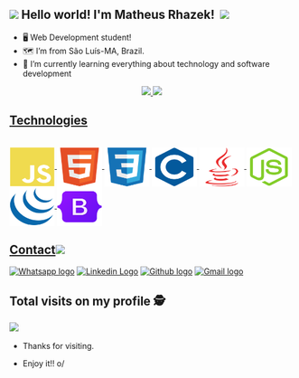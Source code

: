 ## <img src="https://github.com/TheDudeThatCode/TheDudeThatCode/blob/master/Assets/Hi.gif" height="29px"> **Hello world! I'm Matheus Rhazek!** &nbsp;<img src="https://github.com/TheDudeThatCode/TheDudeThatCode/blob/master/Assets/Earth.gif" height="24px">

- 🖥️ Web Development student!
- 🗺️ I’m from São Luís-MA, Brazil.
- 🎨 I’m currently learning everything about technology and software development


<div align="center">
  <a href="https://github.com/Rhazek">
  <img height="160em" src="https://github-readme-stats.vercel.app/api?username=rhazek&show_icons=true&theme=merko&include_all_commits=true&count_private=true"/>
  <img height="160em" src="https://github-readme-stats.vercel.app/api/top-langs/?username=rhazek&layout=compact&langs_count=7&theme=merko"/>
</div>

## Technologies
<div style="display: inline_block"><br>
  <img align="center" alt="Rhazek-Js" height="70" width="80" src="https://raw.githubusercontent.com/devicons/devicon/master/icons/javascript/javascript-plain.svg">
  <img align="center" alt="Rhazek-HTML" height="70" width="80" src="https://raw.githubusercontent.com/devicons/devicon/master/icons/html5/html5-original.svg">
  <img align="center" alt="Rhazek-CSS" height="70" width="80" src="https://raw.githubusercontent.com/devicons/devicon/master/icons/css3/css3-original.svg">
  <img align="center" alt="Rhazek-C" height="70" width="80" src="https://raw.githubusercontent.com/devicons/devicon/master/icons/c/c-plain.svg">
  <img align="center" alt="Rhazek-Java" height="70" width="80" src="https://raw.githubusercontent.com/devicons/devicon/master/icons/java/java-plain.svg">
  <img align="center" alt="Rhazek-Nodejs" height="70" width="80" src="https://raw.githubusercontent.com/devicons/devicon/master/icons/nodejs/nodejs-plain.svg">
  <img align="center" alt="Rhazek-JQuery" height="70" width="80" src="https://raw.githubusercontent.com/devicons/devicon/master/icons/jquery/jquery-original.svg">
  <img align="center" alt="Rhazek-Bootstrap" height="70" width="80" src="https://raw.githubusercontent.com/devicons/devicon/master/icons/bootstrap/bootstrap-original.svg">
  </div>

## Contact<img src="https://github.com/TheDudeThatCode/TheDudeThatCode/blob/master/Assets/Handshake.gif" height="32px">
[<img src="https://img.icons8.com/office/32/000000/whatsapp--v3.png" alt="Whatsapp logo" width="42">](https://api.whatsapp.com/send?phone=5598991506026&text=Ol%C3%A1%2C%20Rhazek.%20Tudo%20bem%3F) [<img src="https://github.com/TheDudeThatCode/TheDudeThatCode/blob/master/Assets/Linkedin.svg" alt="Linkedin Logo" width="42">](https://www.linkedin.com/in/matheus-rhazek-a1537022b/) [<img src="https://cdn.svgporn.com/logos/github-icon.svg" alt="Github logo" width="44">](https://github.com/Rhazek)   [<img src="https://github.com/TheDudeThatCode/TheDudeThatCode/blob/master/Assets/Gmail.svg" alt="Gmail logo" height="42">](mailto:matheusrhazek1@gmail.com)
  
  ## Total visits on my profile :detective:

<img src="https://profile-counter.glitch.me/Rhazek/count.svg" />


- Thanks for visiting.

- Enjoy it!! o/
 
<!--
**Rhazek/Rhazek** is a ✨ _special_ ✨ repository because its `README.md` (this file) appears on your GitHub profile.

Here are some ideas to get you started:

- 🔭 I’m currently working on ...
- 🌱 I’m currently learning ...
- 👯 I’m looking to collaborate on ...
- 🤔 I’m looking for help with ...
- 💬 Ask me about ...
- 📫 How to reach me: ...
- 😄 Pronouns: ...
- ⚡ Fun fact: ...
-->

